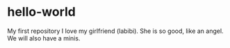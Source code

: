 # hello-world
My first repository
I love my girlfriend (labibi). She is so good, like an angel.
We will also have a minis.
